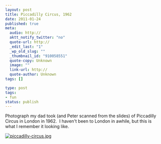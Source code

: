```yaml
---
layout: post
title: Piccadilly Circus, 1962
date: 2011-01-24
published: true
meta:
  audio: http://
  aktt_notify_twitter: "no"
  quote-url: http://
  _edit_last: "1"
  _wp_old_slug: ""
  _thumbnail_id: "910058551"
  quote-copy: Unknown
  image: ""
  link-url: http://
  quote-author: Unknown
tags: []

type: post
tags:
- fun
status: publish
---
```

Photograph my dad took (and Peter scanned from the slides) of Piccadilly Circus in London in 1962.  I haven't been to London in awhile, but this is what I remember it looking like.

[![](http://media.eick.us/2011/01/piccadilly-circus-300x200.jpg "piccadilly-circus.jpg")](http://media.eick.us/2011/01/piccadilly-circus.jpg)


